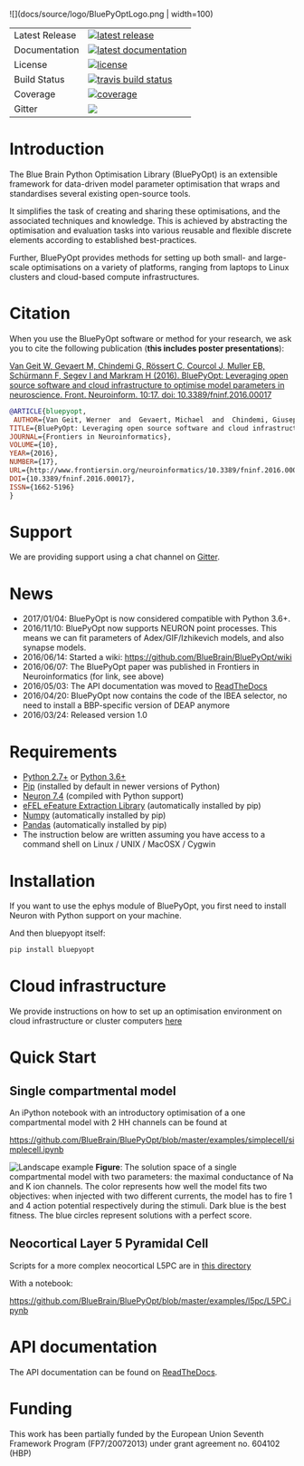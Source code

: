 ![](docs/source/logo/BluePyOptLogo.png | width=100)

<table>
<tr>
  <td>Latest Release</td>
  <td>
    <a href="https://pypi.org/project/bluepyopt/">
    <img src="https://img.shields.io/pypi/v/bluepyopt.svg" alt="latest release" />
    </a>
  </td>
</tr>
<tr>
  <td>Documentation</td>
  <td>
    <a href="https://bluepyopt.readthedocs.io/">
    <img src="https://readthedocs.org/projects/bluepyopt/badge/?version=latest" alt="latest documentation" />
    </a>
  </td>
</tr>
<tr>
  <td>License</td>
  <td>
    <a href="https://github.com/BlueBrain/bluepyopt/blob/master/LICENSE.txt">
    <img src="https://img.shields.io/pypi/l/bluepyopt.svg" alt="license" />
    </a>
</td>
</tr>
<tr>
  <td>Build Status</td>
  <td>
    <a href="https://travis-ci.org/BlueBrain/bluepyopt">
    <img src="https://travis-ci.org/BlueBrain/BluePyOpt.svg?branch=master" alt="travis build status" />
    </a>
  </td>
</tr>
<tr>
  <td>Coverage</td>
  <td>
    <a href="https://codecov.io/gh/BlueBrain/bluepyopt">
    <img src="https://codecov.io/github/BlueBrain/BluePyOpt/coverage.svg?branch=master" alt="coverage" />
    </a>
  </td>
</tr>
<tr>
	<td>Gitter</td>
	<td>
		<a href="https://gitter.im/bluebrain/bluepyopt">
		<img src="https://badges.gitter.im/Join%20Chat.svg"
	</a>
	</td>
</tr>
</table>

Introduction
============

The Blue Brain Python Optimisation Library (BluePyOpt) is an extensible 
framework for data-driven model parameter optimisation that wraps and 
standardises several existing open-source tools. 

It simplifies the task of creating and sharing these optimisations, 
and the associated techniques and knowledge. 
This is achieved by abstracting the optimisation and evaluation tasks 
into various reusable and flexible discrete elements according to established 
best-practices. 

Further, BluePyOpt provides methods for setting up both small- and large-scale 
optimisations on a variety of platforms, 
ranging from laptops to Linux clusters and cloud-based compute infrastructures. 

Citation
========

When you use the BluePyOpt software or method for your research, we ask you to cite the following publication (**this includes poster presentations**):

[Van Geit W, Gevaert M, Chindemi G, Rössert C, Courcol J, Muller EB, Schürmann F, Segev I and Markram H (2016). BluePyOpt: Leveraging open source software and cloud infrastructure to optimise model parameters in neuroscience. Front. Neuroinform. 10:17. doi: 10.3389/fninf.2016.00017](http://journal.frontiersin.org/article/10.3389/fninf.2016.00017)

```bibtex
@ARTICLE{bluepyopt,
 AUTHOR={Van Geit, Werner  and  Gevaert, Michael  and  Chindemi, Giuseppe  and  Rössert, Christian  and  Courcol, Jean-Denis  and  Muller, Eilif Benjamin  and  Schürmann, Felix  and  Segev, Idan  and  Markram, Henry},   
TITLE={BluePyOpt: Leveraging open source software and cloud infrastructure to optimise model parameters in neuroscience},
JOURNAL={Frontiers in Neuroinformatics},
VOLUME={10},
YEAR={2016},
NUMBER={17},
URL={http://www.frontiersin.org/neuroinformatics/10.3389/fninf.2016.00017/abstract},
DOI={10.3389/fninf.2016.00017},
ISSN={1662-5196}
}
```
Support
=======
We are providing support using a chat channel on [Gitter](https://gitter.im/BlueBrain/BluePyOpt).

News
====
- 2017/01/04: BluePyOpt is now considered compatible with Python 3.6+.
- 2016/11/10: BluePyOpt now supports NEURON point processes. This means we can fit parameters of Adex/GIF/Izhikevich models, and also synapse models.
- 2016/06/14: Started a wiki: https://github.com/BlueBrain/BluePyOpt/wiki
- 2016/06/07: The BluePyOpt paper was published in Frontiers in Neuroinformatics (for link, see above)
- 2016/05/03: The API documentation was moved to [ReadTheDocs](http://bluepyopt.readthedocs.io/en/latest/)
- 2016/04/20: BluePyOpt now contains the code of the IBEA selector, no need to install a BBP-specific version of DEAP anymore
- 2016/03/24: Released version 1.0

Requirements
============

* [Python 2.7+](https://www.python.org/download/releases/2.7/) or [Python 3.6+](https://www.python.org/downloads/release/python-360/)
* [Pip](https://pip.pypa.io) (installed by default in newer versions of Python)
* [Neuron 7.4](http://neuron.yale.edu/) (compiled with Python support)
* [eFEL eFeature Extraction Library](https://github.com/BlueBrain/eFEL) (automatically installed by pip)
* [Numpy](http://www.numpy.org) (automatically installed by pip)
* [Pandas](http://pandas.pydata.org/) (automatically installed by pip)
* The instruction below are written assuming you have access to a command shell
on Linux / UNIX / MacOSX / Cygwin

Installation
============

If you want to use the ephys module of BluePyOpt, you first need to install Neuron with Python support on your machine.

And then bluepyopt itself:

```bash
pip install bluepyopt
```

Cloud infrastructure
====================

We provide instructions on how to set up an optimisation environment on cloud
infrastructure or cluster computers 
[here](https://github.com/BlueBrain/BluePyOpt/tree/master/cloud-config)

Quick Start
===========

Single compartmental model
--------------------------

An iPython notebook with an introductory optimisation of a one compartmental 
model with 2 HH channels can be found at

https://github.com/BlueBrain/BluePyOpt/blob/master/examples/simplecell/simplecell.ipynb

![Landscape example](https://github.com/BlueBrain/BluePyOpt/blob/master/examples/simplecell/figures/landscape_example.png)
**Figure**: The solution space of a single compartmental model with two parameters: the maximal conductance of Na and K ion channels. The color represents how well the model fits two objectives: when injected with two different currents, the model has to fire 1 and 4 action potential respectively during the stimuli. Dark blue is the best fitness. The blue circles represent solutions with a perfect score.

Neocortical Layer 5 Pyramidal Cell
----------------------------------
Scripts for a more complex neocortical L5PC are in 
[this directory](https://github.com/BlueBrain/BluePyOpt/tree/master/examples/l5pc)

With a notebook:

https://github.com/BlueBrain/BluePyOpt/blob/master/examples/l5pc/L5PC.ipynb

API documentation
==================
The API documentation can be found on [ReadTheDocs](http://bluepyopt.readthedocs.io/en/latest/).

Funding
=======
This work has been partially funded by the European Union Seventh Framework Program (FP7/2007­2013) under grant agreement no. 604102 (HBP)
